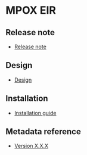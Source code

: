 # MPOX EIR

## Release note 

- [Release note](#mpox-eir-release-note)

## Design

- [Design](#mpox-eir-design)

## Installation

- [Installation guide](#mapox-eir-installation)

## Metadata reference

- [Version X.X.X](https://packages.dhis2.org/en/MPOX_EIR/X.X.X/DHIS2.40/MPOX_EIR_X.X.X_DHIS2.40.xlsx)
